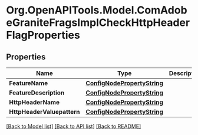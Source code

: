 # Org.OpenAPITools.Model.ComAdobeGraniteFragsImplCheckHttpHeaderFlagProperties
## Properties

Name | Type | Description | Notes
------------ | ------------- | ------------- | -------------
**FeatureName** | [**ConfigNodePropertyString**](ConfigNodePropertyString.md) |  | [optional] 
**FeatureDescription** | [**ConfigNodePropertyString**](ConfigNodePropertyString.md) |  | [optional] 
**HttpHeaderName** | [**ConfigNodePropertyString**](ConfigNodePropertyString.md) |  | [optional] 
**HttpHeaderValuepattern** | [**ConfigNodePropertyString**](ConfigNodePropertyString.md) |  | [optional] 

[[Back to Model list]](../README.md#documentation-for-models) [[Back to API list]](../README.md#documentation-for-api-endpoints) [[Back to README]](../README.md)

